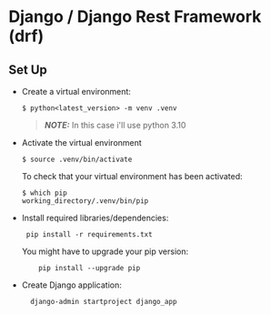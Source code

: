 # Django / Django Rest Framework (drf) 


## Set Up

- Create a virtual environment:

    ```shell
    $ python<latest_version> -m venv .venv
    ```

    > **_NOTE:_** In this case i'll use python 3.10

- Activate the virtual environment

    ```shell
    $ source .venv/bin/activate
    ```

  To check that your virtual environment has been activated:

    ```shell
    $ which pip
    working_directory/.venv/bin/pip
    ```

- Install required libraries/dependencies:

    ```shell
     pip install -r requirements.txt
    ```
  
  You might have to upgrade your pip version:

  ```shell
      pip install --upgrade pip
  ```
- Create Django application:

  ```shell
    django-admin startproject django_app
  ```